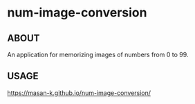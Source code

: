 # num-image-conversion

## ABOUT
An application for memorizing images of numbers from 0 to 99.

## USAGE
https://masan-k.github.io/num-image-conversion/
